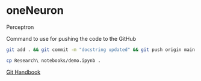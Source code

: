 # oneNeuron
Perceptron

Command to use for pushing the code to the GitHub

```bash
git add . && git commit -m "docstring updated" && git push origin main
```

```bash
cp Research\ notebooks/demo.ipynb .
```


[Git Handbook](https://https://guides.github.com/introduction/git-handbook/)